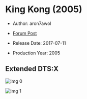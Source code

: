 # King Kong (2005)

* Author: aron7awol

* [Forum Post](https://www.avsforum.com/threads/bass-eq-for-filtered-movies.2995212/post-58306880)

* Release Date: 2017-07-11
* Production Year: 2005

## Extended DTS:X

![img 0](https://i.imgur.com/9steBPm.jpg)

![img 1](https://i.imgur.com/M5ml7dG.png)

